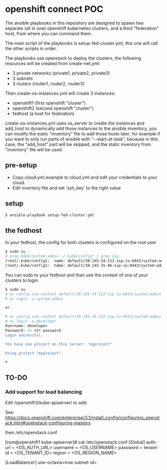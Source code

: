 # openshift connect POC

  The ansible playbooks in this repository are designed to spawn two separate
(all in one) openshift kubernetes clusters, and a third "federation" host, from
where you can command them.

  The main script of the playbooks is setup-fed-cluster.yml, this one will
call the other scripts in order.

  The playbooks use openstack to deploy the clusters, the following resources
will be created from create-net.yml:
   - 3 private networks (private1, private2, private3)
   - 3 subnets
   - 3 routers (router1, router2, router3)

  Then create-os-instances.yml will create 3 instances:
   - openshift1  (first openshift "cluster")
   - openshift2  (second openshift "cluster")
   - fedhost (a host for federation)

  create-os-instances.yml uses os_server to create the instances and
add_host to dynamically add those instances to the ansible inventory,
you can modify the static "inventory" file to add those hosts later,
for example if you want to only run parts of ansible with "--start-at-task",
because in this case, the "add_host" part will be skipped, and the
static inventory from "inventory" file will be used.

## pre-setup

* Copy cloud.yml.example to cloud.yml and edit your credentials to your cloud.
* Edit inventory file and set 'ssh_key' to the right value

## setup

```bash
$ ansible-playbook setup-fed-cluster.yml
```

## the fedhost

  In your fedhost, the config for both clusters is configured on the root user

```bash
$ sudo su -
# grep 8443/system:admin ~/.kube/config* | grep xip
/root/.kube/config1:  name: default/38-145-34-212-xip-io:8443/system:admin
/root/.kube/config1:  name: default/38-145-35-46-xip-io:8443/system:admin
```

  You can sudo to your fedhost and then use the context of one of your clusters to login

```bash
$ sudo su -
# oc config use-context default/38-145-34-212-xip-io:8443/system:admin
# oc login -u system:admin

or

# oc config use-context default/38-145-34-212-xip-io:8443/system:admin
# oc login -u developer
Username: developer
Password: << ANY password
Login successful.

You have one project on this server: "myproject"

Using project "myproject".

#
```



## TO-DO

### Add support for load balancing

Edit /openshift3/kube-apiserver/ to add:

See: https://docs.openshift.com/enterprise/3.1/install_config/configuring_openstack.html#openstack-configuring-masters

then /etc/openstack.conf

[root@openshift1 kube-apiserver]# cat /etc/openstack.conf
[Global]
auth-url = <OS_AUTH_URL>
username = <OS_USERNAME>
password = <password>
tenant-id = <OS_TENANT_ID>
region = <OS_REGION_NAME>

[LoadBalancer]
use-octavia=true
subnet-id=
